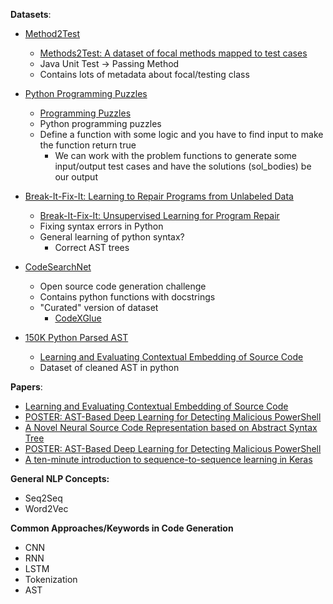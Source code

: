 **Datasets**:
- [Method2Test](https://github.com/microsoft/methods2test)
    - [Methods2Test: A dataset of focal methods mapped to test cases](https://arxiv.org/pdf/2203.12776v1.pdf)
    - Java Unit Test -> Passing Method
    - Contains lots of metadata about focal/testing class 


- [Python Programming Puzzles](https://github.com/microsoft/PythonProgrammingPuzzles)
    - [Programming Puzzles](https://arxiv.org/pdf/2106.05784v3.pdf)
    - Python programming puzzles 
    - Define a function with some logic and you have to find input to make the function return true 
        - We can work with the problem functions to generate some input/output test cases and have the solutions (sol_bodies) be our output 

- [Break-It-Fix-It: Learning to Repair Programs from Unlabeled Data](https://github.com/michiyasunaga/bifi)
    - [Break-It-Fix-It: Unsupervised Learning for Program Repair](https://arxiv.org/pdf/2106.06600v2.pdf)
    - Fixing syntax errors in Python
    - General learning of python syntax?
        - Correct AST trees

- [CodeSearchNet](https://github.com/github/CodeSearchNet#data-details)
    - Open source code generation challenge
    - Contains python functions with docstrings 
    - "Curated" version of dataset
        - [CodeXGlue](https://github.com/microsoft/CodeXGLUE)
- [150K Python Parsed AST](https://www.sri.inf.ethz.ch/py150)
    - [Learning and Evaluating Contextual Embedding of Source Code](https://arxiv.org/pdf/2001.00059v3.pdf)
    - Dataset of cleaned AST in python


**Papers**:
- [Learning and Evaluating Contextual Embedding of Source Code](https://arxiv.org/pdf/2001.00059v3.pdf)
- [POSTER: AST-Based Deep Learning for Detecting Malicious PowerShell](https://arxiv.org/pdf/1810.09230.pdf)
- [A Novel Neural Source Code Representation based on Abstract Syntax Tree](http://xuwang.tech/paper/astnn_icse2019.pdf)
- [POSTER: AST-Based Deep Learning for Detecting Malicious PowerShell](https://ieeexplore.ieee.org/stamp/stamp.jsp?tp=&arnumber=8809752)
- [A ten-minute introduction to sequence-to-sequence learning in Keras](https://blog.keras.io/a-ten-minute-introduction-to-sequence-to-sequence-learning-in-keras.html)


**General NLP Concepts:**
- Seq2Seq
- Word2Vec

**Common Approaches/Keywords in Code Generation**
- CNN
- RNN
- LSTM
- Tokenization
- AST